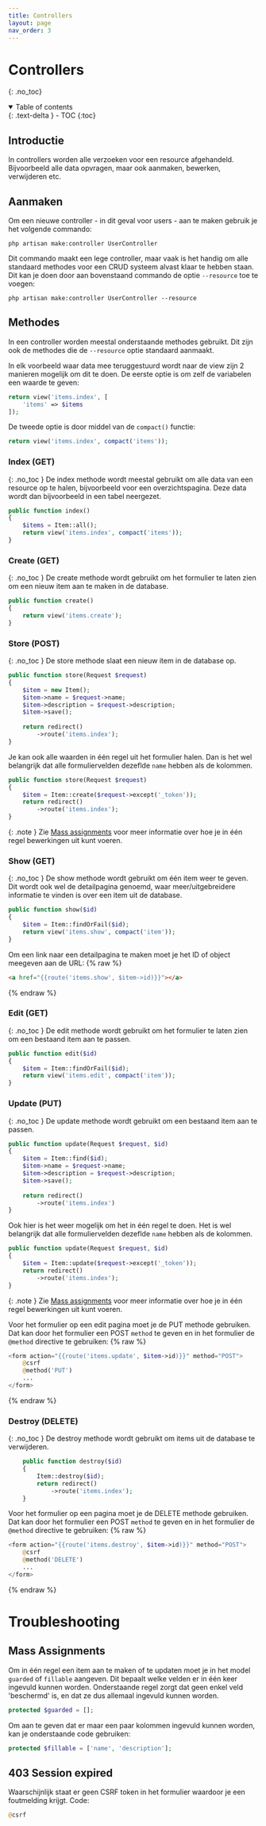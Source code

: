 ```yaml
---
title: Controllers
layout: page
nav_order: 3
---
```


# Controllers
{: .no_toc}

<details open markdown="block">
  <summary>
    Table of contents
  </summary>
  {: .text-delta }
- TOC
{:toc}
</details>

## Introductie

In controllers worden alle verzoeken voor een resource afgehandeld. Bijvoorbeeld alle data opvragen, maar ook aanmaken, bewerken, verwijderen etc.

## Aanmaken
Om een nieuwe controller - in dit geval voor users - aan te maken gebruik je het volgende commando:
```
php artisan make:controller UserController
```

Dit commando maakt een lege controller, maar vaak is het handig om alle standaard methodes voor een CRUD systeem alvast klaar te hebben staan. Dit kan je doen door aan bovenstaand commando de optie `--resource` toe te voegen:
```
php artisan make:controller UserController --resource
```

## Methodes
In een controller worden meestal onderstaande methodes gebruikt. Dit zijn ook de methodes die de `--resource` optie standaard aanmaakt.

In elk voorbeeld waar data mee teruggestuurd wordt naar de view zijn 2 manieren mogelijk om dit te doen.
De eerste optie is om zelf de variabelen een waarde te geven:
```php
return view('items.index', [
    'items' => $items
]);
```
De tweede optie is door middel van de `compact()` functie:
```php
return view('items.index', compact('items'));
```

### Index (GET)
{: .no_toc }
De index methode wordt meestal gebruikt om alle data van een resource op te halen, bijvoorbeeld voor een overzichtspagina. Deze data wordt dan bijvoorbeeld in een tabel neergezet.

```php
public function index()
{
    $items = Item::all();
    return view('items.index', compact('items'));
}
```

### Create (GET)
{: .no_toc }
De create methode wordt gebruikt om het formulier te laten zien om een nieuw item aan te maken in de database.

```php
public function create()
{
    return view('items.create');
}
```

### Store (POST)
{: .no_toc }
De store methode slaat een nieuw item in de database op.

```php
public function store(Request $request)
{
    $item = new Item();
    $item->name = $request->name;
    $item->description = $request->description;
    $item->save();
    
    return redirect()
        ->route('items.index');
}
```
Je kan ook alle waarden in één regel uit het formulier halen. Dan is het wel belangrijk dat alle formuliervelden dezeflde `name` hebben als de kolommen.
```php
public function store(Request $request)
{
    $item = Item::create($request->except('_token'));
    return redirect()
        ->route('items.index');
}
```

{: .note }
Zie <a href="#mass-assignments">Mass assignments</a> voor meer informatie over hoe je in één regel bewerkingen uit kunt voeren.

### Show (GET)
{: .no_toc }
De show methode wordt gebruikt om één item weer te geven. Dit wordt ook wel de detailpagina genoemd, waar meer/uitgebreidere informatie te vinden is over een item uit de database.

```php
public function show($id)
{
    $item = Item::findOrFail($id);
    return view('items.show', compact('item'));
}
```
Om een link naar een detailpagina te maken moet je het ID of object meegeven aan de URL:
{% raw %}
```html
<a href="{{route('items.show', $item->id)}}"></a>
```
{% endraw %}

### Edit (GET)
{: .no_toc }
De edit methode wordt gebruikt om het formulier te laten zien om een bestaand item aan te passen.

```php
public function edit($id)
{
    $item = Item::findOrFail($id);
    return view('items.edit', compact('item'));
}
```

### Update (PUT)
{: .no_toc }
De update methode wordt gebruikt om een bestaand item aan te passen.

```php
public function update(Request $request, $id)
{
    $item = Item::find($id);
    $item->name = $request->name;
    $item->description = $request->description;
    $item->save();
    
    return redirect()
        ->route('items.index')
}
```

Ook hier is het weer mogelijk om het in één regel te doen. Het is wel belangrijk dat alle formuliervelden dezeflde `name` hebben als de kolommen.
```php
public function update(Request $request, $id)
{
    $item = Item::update($request->except('_token'));
    return redirect()
        ->route('items.index');
}
```

{: .note }
Zie <a href="#mass-assignments">Mass assignments</a> voor meer informatie over hoe je in één regel bewerkingen uit kunt voeren.

Voor het formulier op een edit pagina moet je de PUT methode gebruiken. Dat kan door het formulier een POST `method` te geven en in het formulier de `@method` directive te gebruiken:
{% raw %}
```php
<form action="{{route('items.update', $item->id)}}" method="POST">
    @csrf
    @method('PUT')
    ...
</form>
```
{% endraw %}

### Destroy (DELETE)
{: .no_toc }
De destroy methode wordt gebruikt om items uit de database te verwijderen.

```php
    public function destroy($id)
    {
        Item::destroy($id);
        return redirect()
            ->route('items.index');
    }
```
Voor het formulier op een pagina moet je de DELETE methode gebruiken. Dat kan door het formulier een POST `method` te geven en in het formulier de `@method` directive te gebruiken:
{% raw %}
```php
<form action="{{route('items.destroy', $item->id)}}" method="POST">
    @csrf
    @method('DELETE')
    ...
</form>
```
{% endraw %}

# Troubleshooting

## Mass Assignments
Om in één regel een item aan te maken of te updaten moet je in het model `guarded` of `fillable` aangeven. Dit bepaalt welke velden er in één keer ingevuld kunnen worden.
Onderstaande regel zorgt dat geen enkel veld 'beschermd' is, en dat ze dus allemaal ingevuld kunnen worden.
```php
protected $guarded = [];
```
Om aan te geven dat er maar een paar kolommen ingevuld kunnen worden, kan je onderstaande code gebruiken:

```php
protected $fillable = ['name', 'description'];
```

## 403 Session expired
Waarschijnlijk staat er geen CSRF token in het formulier waardoor je een foutmelding krijgt.
Code:
```php
@csrf
```
